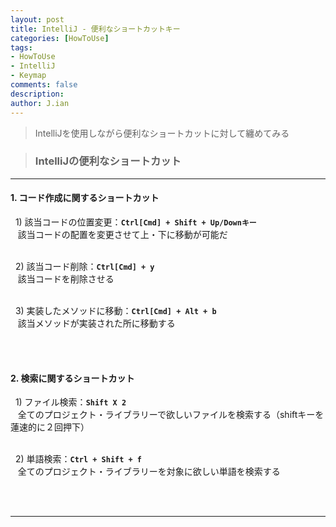 ```yaml
---
layout: post
title: IntelliJ - 便利なショートカットキー
categories: [HowToUse]
tags: 
- HowToUse
- IntelliJ
- Keymap
comments: false
description:
author: J.ian
---
```


> IntelliJを使用しながら便利なショートカットに対して纏めてみる

> ### IntelliJの便利なショートカット     

___


#### 1. コード作成に関するショートカット
&nbsp; 1) 該当コードの位置変更：**` Ctrl[Cmd] + Shift + Up/Downキー `**      
&nbsp;&nbsp; 該当コードの配置を変更させて上・下に移動が可能だ     
<br />

&nbsp; 2) 該当コード削除：**` Ctrl[Cmd] + y `**     
&nbsp;&nbsp; 該当コードを削除させる       
<br />

&nbsp; 3) 実装したメソッドに移動：**` Ctrl[Cmd] + Alt + b `**     
&nbsp;&nbsp; 該当メソッドが実装された所に移動する        

<br /><br />


#### 2. 検索に関するショートカット
&nbsp; 1) ファイル検索：**` Shift X 2 `**      
&nbsp;&nbsp; 全てのプロジェクト・ライブラリーで欲しいファイルを検索する（shiftキーを蓮速的に２回押下）     
<br />

&nbsp; 2) 単語検索：**` Ctrl + Shift + f `**      
&nbsp;&nbsp; 全てのプロジェクト・ライブラリーを対象に欲しい単語を検索する     

<br /><br />

___